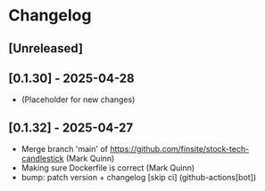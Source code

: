 # Changelog

## [Unreleased]

## [0.1.30] - 2025-04-28

- (Placeholder for new changes)

## [0.1.32] - 2025-04-27

- Merge branch 'main' of https://github.com/finsite/stock-tech-candlestick (Mark
  Quinn)
- Making sure Dockerfile is correct (Mark Quinn)
- bump: patch version + changelog [skip ci] (github-actions[bot])
